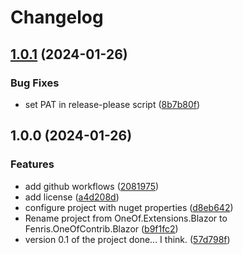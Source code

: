 # Changelog

## [1.0.1](https://github.com/fenrisdotio/Fenris.OneOfContrib.Blazor/compare/v1.0.0...v1.0.1) (2024-01-26)


### Bug Fixes

* set PAT in release-please script ([8b7b80f](https://github.com/fenrisdotio/Fenris.OneOfContrib.Blazor/commit/8b7b80f7c4c702602ee011b637351b98e0bd62bc))

## 1.0.0 (2024-01-26)


### Features

* add github workflows ([2081975](https://github.com/fenrisdotio/Fenris.OneOfContrib.Blazor/commit/2081975c9a446c57247afb7e100e14b5d066f79f))
* add license ([a4d208d](https://github.com/fenrisdotio/Fenris.OneOfContrib.Blazor/commit/a4d208d531e415128b1ba88fea7008e6b6e0c921))
* configure project with nuget properties ([d8eb642](https://github.com/fenrisdotio/Fenris.OneOfContrib.Blazor/commit/d8eb6424e7079aac9402e6db707088e14b738a5f))
* Rename project from OneOf.Extensions.Blazor to Fenris.OneOfContrib.Blazor ([b9f1fc2](https://github.com/fenrisdotio/Fenris.OneOfContrib.Blazor/commit/b9f1fc252435aee5afaa5805ece329272deca135))
* version 0.1 of the project done... I think. ([57d798f](https://github.com/fenrisdotio/Fenris.OneOfContrib.Blazor/commit/57d798f77d69e39b3632609bcca94696a0f02dc9))
